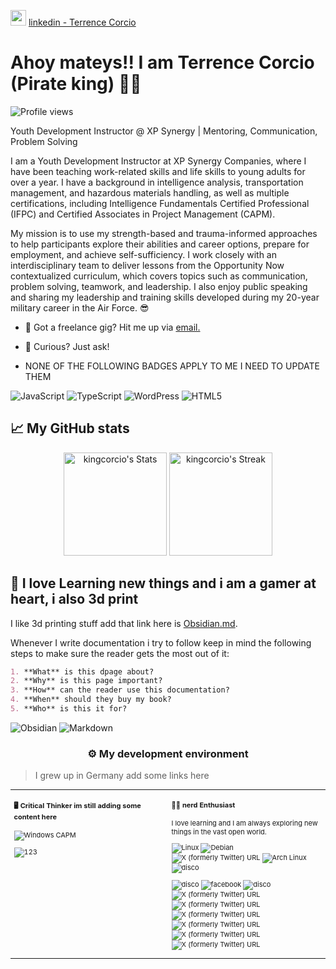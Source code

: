 <img src="https://upload.wikimedia.org/wikipedia/commons/thumb/c/ca/LinkedIn_logo_initials.png/600px-LinkedIn_logo_initials.png?20140125013055" width="25" height="25"> [linkedin - Terrence Corcio](https://www.linkedin.com/in/corcio)

# Ahoy mateys!! I am Terrence Corcio (Pirate king) 🏴‍☠️

![Profile views](https://komarev.com/ghpvc/?username=kingcorcio&label=Profile%20views&color=60598F&style=flat)

<div class="github-introduction">

Youth Development Instructor @ XP Synergy | Mentoring, Communication, Problem Solving

I am a Youth Development Instructor at XP Synergy Companies, where I have been teaching work-related skills and life skills to young adults for over a year. I have a background in intelligence analysis, transportation management, and hazardous materials handling, as well as multiple certifications, including Intelligence Fundamentals Certified Professional (IFPC) and Certified Associates in Project Management (CAPM).

My mission is to use my strength-based and trauma-informed approaches to help participants explore their abilities and career options, prepare for employment, and achieve self-sufficiency. I work closely with an interdisciplinary team to deliver lessons from the Opportunity Now contextualized curriculum, which covers topics such as communication, problem solving, teamwork, and leadership. I also enjoy public speaking and sharing my leadership and training skills developed during my 20-year military career in the Air Force. 😎

</div>

- 💼 Got a freelance gig? Hit me up via <a href="mailto:kingcorcio@yahoo.com">email.</a>
- 💬 Curious? Just ask!

- NONE OF THE FOLLOWING BADGES APPLY TO ME I NEED TO UPDATE THEM

<div class="badges-intro">

![JavaScript](https://img.shields.io/badge/-JavaScript-000000?style=flat&logo=javascript&logoColor=#F7DF1E)
![TypeScript](https://img.shields.io/badge/-TypeScript-000000?style=flat&logo=typescript&logoColor=#3178C6)
![WordPress](https://img.shields.io/badge/-WordPress-000000?style=flat&logo=wordpress&logoColor=#21759B)
![HTML5](https://img.shields.io/badge/-HTML5-000000?style=flat&logo=html5&logoColor=#E34F26)
 

</div>

## 📈 My GitHub stats

<div class="badges-githubstats">
  <p align="center">
    <img src="https://github-readme-stats.vercel.app/api?username=kingcorcio&theme=tokyonight&show_icons=true&hide_border=true&count_private=true" alt="kingcorcio's Stats" height="165">
    <img src="https://github-readme-streak-stats.herokuapp.com/?user=kingcorcio&theme=tokyonight&hide_border=true" alt="kingcorcio's Streak" height="165">
  </p>
</div>

## 📃 I love Learning new things and i am a gamer at heart, i also 3d print

I like 3d printing stuff add that link here is <a href="https://obsidian.md/" target="_blank">Obsidian.md</a>.

Whenever I write documentation i try to follow keep in mind the following steps to make sure the reader gets the most out of it:

```markdown
1. **What** is this dpage about?
2. **Why** is this page important?
3. **How** can the reader use this documentation?
4. **When** should they buy my book?
5. **Who** is this it for?
```

![Obsidian](https://img.shields.io/badge/-Obsidian-503D4D?style=flat&logo=obsidian&logoColor=#0078D6)
![Markdown](https://img.shields.io/badge/-Markdown-000000?style=flat&logo=markdown&logoColor=#000000)

### <p align="center">⚙️ My development environment </p>

> I grew up in Germany  add some links here

<div class="table-devenvironment">
  <table style="font-size: 11px">
  <tr>
  <td valign="top" width="50%">
  
  #### 🖥️ Critical Thinker im still adding some content here
  
  ![Windows](https://img.shields.io/badge/-Windows-503D4D?style=flat&logo=windows&logoColor=#0078D6)
CAPM
 
 ![123](https://github.com/user-attachments/assets/8432595f-cf2c-4682-8eb2-aff88d2a1745)

  
  </td>
  <td valign="top" width="50%">
  
  #### 🏴‍☠️ nerd Enthusiast
  
  I love learning and I am always exploring new things in the vast open world.

  ![Linux](https://img.shields.io/badge/-Linux-000000?style=flat&logo=linux&logoColor=#FCC624)
  ![Debian](https://img.shields.io/badge/-Debian-000000?style=flat&logo=debian&logoColor=#A81D33)
  ![X (formerly Twitter) URL](https://img.shields.io/twitter/url?url=https%3A%2F%2Fx.com%2FTerrenceCorcio)
  ![Arch Linux](https://img.shields.io/badge/-Arch%20Linux-000000?style=flat&logo=arch-linux&logoColor=#1793D1)
  ![disco](https://img.shields.io/badge/Discord-5865F2?style=for-the-badge&logo=discord&logoColor=white)

  ![disco](https://img.shields.io/badge/Discord-5865F2?style=for-the-badge&logo=discord&logoColor=white)
  ![facebook]([https://img.shields.io/badge/Facebook-1877F2?style=for-the-badge&logo=facebook&logoColor=white)
    ![disco](https://img.shields.io/badge/LinkedIn-0077B5?style=for-the-badge&logo=linkedin&logoColor=white)
  ![X (formerly Twitter) URL]([https://img.shields.io/badge/Windows-0078D6?style=for-the-badge&logo=windows&logoColor=white)
    ![X (formerly Twitter) URL]([https://img.shields.io/twitter/url?url=https%3A%2F%2Fx.com%2FTerrenceCorcio](https://img.shields.io/badge/Gmail-D14836?style=for-the-badge&logo=gmail&logoColor=whit))
      ![X (formerly Twitter) URL](https://img.shields.io/badge/Coursera-0056D2?style=for-the-badge&logo=Coursera&logoColor=white)
        ![X (formerly Twitter) URL](https://img.shields.io/badge/Gmail-D14836?style=for-the-badge&logo=gmail&logoColor=whit)
	  ![X (formerly Twitter) URL](  )
     ![X (formerly Twitter) URL](https://img.shields.io/badge/Microsoft_Office-D83B01?style=for-the-badge&logo=microsoft-office&logoColor=white)
   
  </td>
  </tr>
  </table>
</div>
